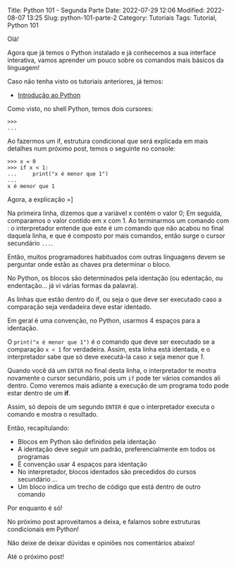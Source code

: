 Title: Python 101 - Segunda Parte
Date: 2022-07-29 12:06
Modified: 2022-08-07 13:25
Slug: python-101-parte-2
Category: Tutoriais
Tags: Tutorial, Python 101

Olá!

Agora que já temos o Python instalado e já conhecemos a sua interface interativa, vamos aprender um pouco sobre os comandos mais básicos da linguagem!

Caso não tenha visto os tutoriais anteriores, já temos:

* [Introdução ao Python]({filename}/Tutoriais/python101.md)

Como visto, no shell Python, temos dois cursores:

    >>>
    ...

Ao fazermos um if, estrutura condicional que será explicada em mais detalhes num próximo post, temos o seguinte no console:

    >>> x = 0
    >>> if x < 1:
    ...     print("x é menor que 1")
    ... 
    x é menor que 1

Agora, a explicação =]

Na primeira linha, dizemos que a variável x contém o valor 0;
Em seguida, comparamos o valor contido em x com 1. Ao terminarmos um comando com : o interpretador entende que este é um comando que não acabou no final daquela linha, e que é composto por mais comandos, então surge o cursor secundário `...`.

Então, muitos programadores habituados com outras linguagens devem se perguntar onde estão as chaves pra determinar o bloco.

No Python, os blocos são determinados pela identação (ou edentação, ou endentação... já vi várias formas da palavra).

As linhas que estão dentro do if, ou seja o que deve ser executado caso a comparação seja verdadeira deve estar identado.

Em geral é uma convenção, no Python, usarmos 4 espaços para a identação.

O `print("x é menor que 1")` é o comando que deve ser executado se a comparação `x < 1` for verdadeira. Assim, esta linha está identada, e o interpretador sabe que só deve executá-la caso *x* seja menor que *1*.

Quando você dá um `ENTER` no final desta linha, o interpretador te mostra novamente o cursor secundário, pois um `if` pode ter vários comandos ali dentro. Como veremos mais adiante a execução de um programa todo pode estar dentro de um __if__.

Assim, só depois de um segundo `ENTER` é que o interpretador executa o comando e mostra o resultado.

Então, recapitulando:

* Blocos em Python são definidos pela identação
* A identação deve seguir um padrão, preferencialmente em todos os programas
* É convenção usar 4 espaços para identação
* No interpretador, blocos identados são precedidos do cursos secundário ...
* Um bloco indica um trecho de código que está dentro de outro comando

Por enquanto é só!

No próximo post aproveitamos a deixa, e falamos sobre estruturas condicionais em Python!

Não deixe de deixar dúvidas e opiniões nos comentários abaixo!

Até o próximo post!